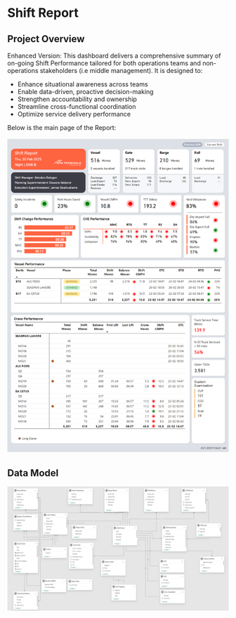 # Shift Report
## Project Overview
Enhanced Version:
This dashboard delivers a comprehensive summary of on-going Shift Performance tailored for both operations teams and non-operations stakeholders (i.e middle management). It is designed to:
- Enhance situational awareness across teams
- Enable data-driven, proactive decision-making
- Strengthen accountability and ownership
- Streamline cross-functional coordination
- Optimize service delivery performance

Below is the main page of the Report:
<p align="left"><img src="https://github.com/dmokafor/Shift_Report/blob/main/Screenshots/Shift_Report.png" alt="Main Page"></p>

## Data Model
<p align="left"><img src="https://github.com/dmokafor/Shift_Report/blob/main/Screenshots/data_model.png" alt="Data Model"></p>
